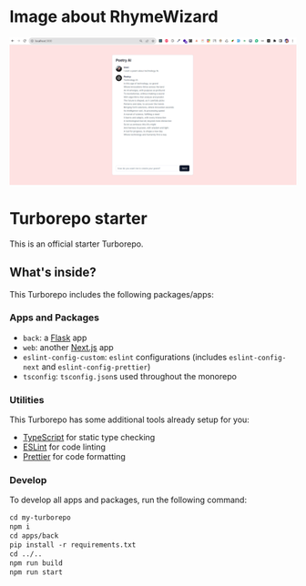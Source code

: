 # Image about RhymeWizard

![Cover Image](assets/Poemy-Screen.png)

# Turborepo starter

This is an official starter Turborepo.

## What's inside?

This Turborepo includes the following packages/apps:

### Apps and Packages

- `back`: a [Flask](https://flask.palletsprojects.com/en/2.3.x/) app
- `web`: another [Next.js](https://nextjs.org/) app
- `eslint-config-custom`: `eslint` configurations (includes `eslint-config-next` and `eslint-config-prettier`)
- `tsconfig`: `tsconfig.json`s used throughout the monorepo

### Utilities

This Turborepo has some additional tools already setup for you:

- [TypeScript](https://www.typescriptlang.org/) for static type checking
- [ESLint](https://eslint.org/) for code linting
- [Prettier](https://prettier.io) for code formatting

### Develop

To develop all apps and packages, run the following command:

```
cd my-turborepo
npm i
cd apps/back
pip install -r requirements.txt
cd ../..
npm run build
npm run start
```

